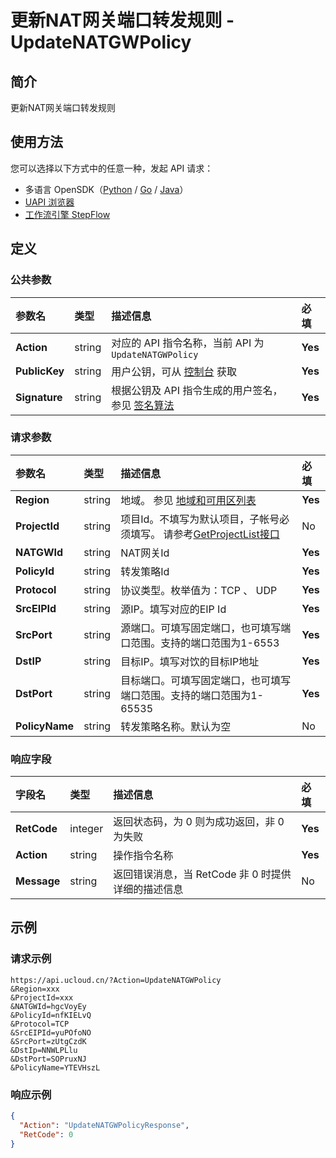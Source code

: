 # 更新NAT网关端口转发规则 - UpdateNATGWPolicy

## 简介

更新NAT网关端口转发规则





## 使用方法

您可以选择以下方式中的任意一种，发起 API 请求：
- 多语言 OpenSDK（[Python](https://github.com/ucloud/ucloud-sdk-python3) / [Go](https://github.com/ucloud/ucloud-sdk-go) / [Java](https://github.com/ucloud/ucloud-sdk-java)）
- [UAPI 浏览器](https://console.ucloud.cn/uapi/detail?id=UpdateNATGWPolicy)
- [工作流引擎 StepFlow](https://console.ucloud.cn/stepflow/manage/)

## 定义

### 公共参数

| 参数名 | 类型 | 描述信息 | 必填 |
|:---|:---|:---|:---|
| **Action**     | string  | 对应的 API 指令名称，当前 API 为 `UpdateNATGWPolicy`                        | **Yes** |
| **PublicKey**  | string  | 用户公钥，可从 [控制台](https://console.ucloud.cn/uapi/apikey) 获取                                             | **Yes** |
| **Signature**  | string  | 根据公钥及 API 指令生成的用户签名，参见 [签名算法](api/summary/signature.md)  | **Yes** |

### 请求参数

| 参数名 | 类型 | 描述信息 | 必填 |
|:---|:---|:---|:---|
| **Region** | string | 地域。 参见 [地域和可用区列表](api/summary/regionlist) |**Yes**|
| **ProjectId** | string | 项目Id。不填写为默认项目，子帐号必须填写。 请参考[GetProjectList接口](api/summary/get_project_list) |No|
| **NATGWId** | string | NAT网关Id |**Yes**|
| **PolicyId** | string | 转发策略Id |**Yes**|
| **Protocol** | string | 协议类型。枚举值为：TCP 、 UDP |**Yes**|
| **SrcEIPId** | string | 源IP。填写对应的EIP Id |**Yes**|
| **SrcPort** | string | 源端口。可填写固定端口，也可填写端口范围。支持的端口范围为1-6553 |**Yes**|
| **DstIP** | string | 目标IP。填写对饮的目标IP地址 |**Yes**|
| **DstPort** | string | 目标端口。可填写固定端口，也可填写端口范围。支持的端口范围为1-65535 |**Yes**|
| **PolicyName** | string | 转发策略名称。默认为空 |No|

### 响应字段

| 字段名 | 类型 | 描述信息 | 必填 |
|:---|:---|:---|:---|
| **RetCode** | integer | 返回状态码，为 0 则为成功返回，非 0 为失败 |**Yes**|
| **Action** | string | 操作指令名称 |**Yes**|
| **Message** | string | 返回错误消息，当 RetCode 非 0 时提供详细的描述信息 |No|




## 示例

### 请求示例
    
```
https://api.ucloud.cn/?Action=UpdateNATGWPolicy
&Region=xxx
&ProjectId=xxx
&NATGWId=hgcVoyEy
&PolicyId=nfKIELvQ
&Protocol=TCP
&SrcEIPId=yuPOfoNO
&SrcPort=zUtgCzdK
&DstIp=NNWLPLlu
&DstPort=SOPruxNJ
&PolicyName=YTEVHszL
```

### 响应示例
    
```json
{
  "Action": "UpdateNATGWPolicyResponse",
  "RetCode": 0
}
```




